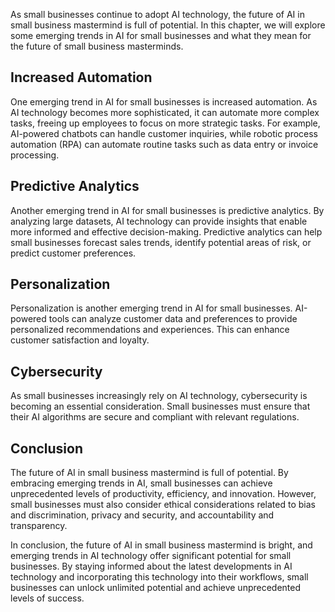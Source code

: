 

As small businesses continue to adopt AI technology, the future of AI in small business mastermind is full of potential. In this chapter, we will explore some emerging trends in AI for small businesses and what they mean for the future of small business masterminds.

Increased Automation
--------------------

One emerging trend in AI for small businesses is increased automation. As AI technology becomes more sophisticated, it can automate more complex tasks, freeing up employees to focus on more strategic tasks. For example, AI-powered chatbots can handle customer inquiries, while robotic process automation (RPA) can automate routine tasks such as data entry or invoice processing.

Predictive Analytics
--------------------

Another emerging trend in AI for small businesses is predictive analytics. By analyzing large datasets, AI technology can provide insights that enable more informed and effective decision-making. Predictive analytics can help small businesses forecast sales trends, identify potential areas of risk, or predict customer preferences.

Personalization
---------------

Personalization is another emerging trend in AI for small businesses. AI-powered tools can analyze customer data and preferences to provide personalized recommendations and experiences. This can enhance customer satisfaction and loyalty.

Cybersecurity
-------------

As small businesses increasingly rely on AI technology, cybersecurity is becoming an essential consideration. Small businesses must ensure that their AI algorithms are secure and compliant with relevant regulations.

Conclusion
----------

The future of AI in small business mastermind is full of potential. By embracing emerging trends in AI, small businesses can achieve unprecedented levels of productivity, efficiency, and innovation. However, small businesses must also consider ethical considerations related to bias and discrimination, privacy and security, and accountability and transparency.

In conclusion, the future of AI in small business mastermind is bright, and emerging trends in AI technology offer significant potential for small businesses. By staying informed about the latest developments in AI technology and incorporating this technology into their workflows, small businesses can unlock unlimited potential and achieve unprecedented levels of success.
